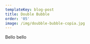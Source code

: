 ```yaml
---
templateKey: blog-post
title: Double Bubble
order: '05'
image: /img/doubble-bubble-copia.jpg
---
```

Bello bello
